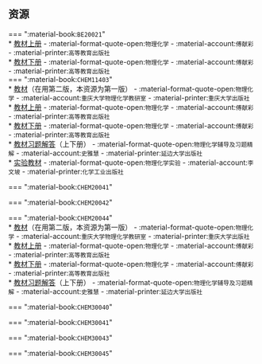 ## 资源  
=== ":material-book:`BE20021`"  
    * [教材上册](http://api.cqu-openlib.cn/file?key=iIghc29k4aja) - :material-format-quote-open:`物理化学` - :material-account:`傅献彩` - :material-printer:`高等教育出版社`  
    * [教材下册](http://api.cqu-openlib.cn/file?key=iRiEh29k4hwf) - :material-format-quote-open:`物理化学` - :material-account:`傅献彩` - :material-printer:`高等教育出版社`  
=== ":material-book:`CHEM11403`"  
    * [教材](http://api.cqu-openlib.cn/file?key=i5ebW25f8tgb)（在用第二版，本资源为第一版） - :material-format-quote-open:`物理化学` - :material-account:`重庆大学物理化学教研室` - :material-printer:`重庆大学出版社`  
    * [教材上册](http://api.cqu-openlib.cn/file?key=iIghc29k4aja) - :material-format-quote-open:`物理化学` - :material-account:`傅献彩` - :material-printer:`高等教育出版社`  
    * [教材下册](http://api.cqu-openlib.cn/file?key=iRiEh29k4hwf) - :material-format-quote-open:`物理化学` - :material-account:`傅献彩` - :material-printer:`高等教育出版社`  
        * [教材习题解答](http://api.cqu-openlib.cn/file?key=iQgjf25fepmj)（上下册） - :material-format-quote-open:`物理化学辅导及习题精解` - :material-account:`史雅慧` - :material-printer:`延边大学出版社`  
    * [实验教材](http://api.cqu-openlib.cn/file?key=i9gaw2h25mva) - :material-format-quote-open:`物理化学实验` - :material-account:`李文坡` - :material-printer:`化学工业出版社`  



=== ":material-book:`CHEM20041`"  




=== ":material-book:`CHEM20042`"  



    
=== ":material-book:`CHEM20044`"  
    * [教材](http://api.cqu-openlib.cn/file?key=i5ebW25f8tgb)（在用第二版，本资源为第一版） - :material-format-quote-open:`物理化学` - :material-account:`重庆大学物理化学教研室` - :material-printer:`重庆大学出版社`  
    * [教材上册](http://api.cqu-openlib.cn/file?key=iIghc29k4aja) - :material-format-quote-open:`物理化学` - :material-account:`傅献彩` - :material-printer:`高等教育出版社`  
    * [教材下册](http://api.cqu-openlib.cn/file?key=iRiEh29k4hwf) - :material-format-quote-open:`物理化学` - :material-account:`傅献彩` - :material-printer:`高等教育出版社`  
        * [教材习题解答](http://api.cqu-openlib.cn/file?key=iQgjf25fepmj)（上下册） - :material-format-quote-open:`物理化学辅导及习题精解` - :material-account:`史雅慧` - :material-printer:`延边大学出版社`  


=== ":material-book:`CHEM30040`"  




=== ":material-book:`CHEM30041`"  




=== ":material-book:`CHEM30043`"  



=== ":material-book:`CHEM30045`"  
